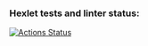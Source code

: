 ### Hexlet tests and linter status:
[![Actions Status](https://github.com/OlesiaVovk/frontend-project-lvl2/workflows/hexlet-check/badge.svg)](https://github.com/OlesiaVovk/frontend-project-lvl2/actions)